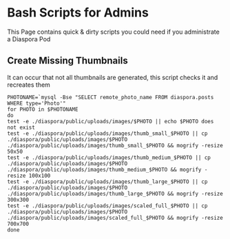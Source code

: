 # Bash Scripts for Admins

This Page contains quick & dirty scripts you could need if you administrate a Diaspora Pod

##  Create Missing Thumbnails

It can occur that not all thumbnails are generated, this script checks it and recreates them

```
PHOTONAME=`mysql -Bse "SELECT remote_photo_name FROM diaspora.posts WHERE type='Photo'" 
for PHOTO in $PHOTONAME
do
test -e ./diaspora/public/uploads/images/$PHOTO || echo $PHOTO does not exist
test -e ./diaspora/public/uploads/images/thumb_small_$PHOTO || cp ./diaspora/public/uploads/images/$PHOTO ./diaspora/public/uploads/images/thumb_small_$PHOTO && mogrify -resize 50x50
test -e ./diaspora/public/uploads/images/thumb_medium_$PHOTO || cp ./diaspora/public/uploads/images/$PHOTO ./diaspora/public/uploads/images/thumb_medium_$PHOTO && mogrify -resize 100x100
test -e ./diaspora/public/uploads/images/thumb_large_$PHOTO || cp ./diaspora/public/uploads/images/$PHOTO ./diaspora/public/uploads/images/thumb_large_$PHOTO && mogrify -resize 300x300
test -e ./diaspora/public/uploads/images/scaled_full_$PHOTO || cp ./diaspora/public/uploads/images/$PHOTO ./diaspora/public/uploads/images/scaled_full_$PHOTO && mogrify -resize 700x700
done
```